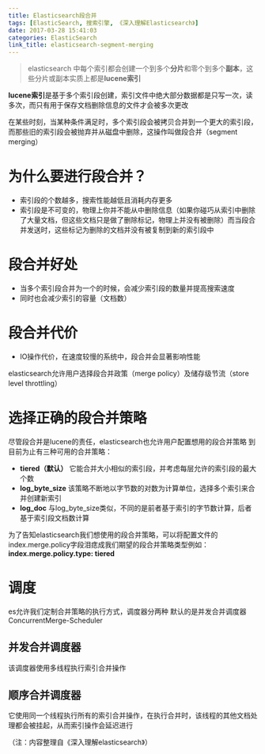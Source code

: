 ```yaml
---
title: Elasticsearch段合并
tags: [ElasticSearch, 搜索引擎, 《深入理解Elasticsearch》]
date: 2017-03-28 15:41:03
categories: ElasticSearch
link_title: elasticsearch-segment-merging
---
```

> elasticsearch 中每个索引都会创建一个到多个**分片**和零个到多个**副本**，这些分片或副本实质上都是**lucene索引**

<!--more-->

**lucene索引**是基于多个索引段创建，索引文件中绝大部分数据都是只写一次，读多次，而只有用于保存文档删除信息的文件才会被多次更改

在某些时刻，当某种条件满足时，多个索引段会被拷贝合并到一个更大的索引段，而那些旧的索引段会被抛弃并从磁盘中删除，这操作叫做段合并（segment merging）

# 为什么要进行段合并？
- 索引段的个数越多，搜索性能越低且消耗内存更多
- 索引段是不可变的，物理上你并不能从中删除信息（如果你碰巧从索引中删除了大量文档，但这些文档只是做了删除标记，物理上并没有被删除）而当段合并发送时，这些标记为删除的文档并没有被复制到新的索引段中 

# 段合并好处
- 当多个索引段合并为一个的时候，会减少索引段的数量并提高搜索速度
- 同时也会减少索引的容量（文档数）

# 段合并代价
- IO操作代价，在速度较慢的系统中，段合并会显著影响性能

elasticsearch允许用户选择段合并政策（merge policy）及储存级节流（store level throttling）

# 选择正确的段合并策略
尽管段合并是lucene的责任，elasticsearch也允许用户配置想用的段合并策略
到目前为止有三种可用的合并策略：
- **tiered（默认）**
它能合并大小相似的索引段，并考虑每层允许的索引段的最大个数
- **log_byte_size**
该策略不断地以字节数的对数为计算单位，选择多个索引来合并创建新索引
- **log_doc**
与log_byte_size类似，不同的是前者基于索引的字节数计算，后者基于索引段文档数计算

为了告知elasticsearch我们想使用的段合并策略，可以将配置文件的index.merge.policy字段泪痣成我们期望的段合并策略类型例如：**index.merge.policy.type: tiered**
    

# 调度
es允许我们定制合并策略的执行方式，调度器分两种
默认的是并发合并调度器  ConcurrentMerge-Scheduler
## 并发合并调度器
该调度器使用多线程执行索引合并操作
## 顺序合并调度器
它使用同一个线程执行所有的索引合并操作，在执行合并时，该线程的其他文档处理都会被挂起，从而索引操作会延迟进行

（注：内容整理自《深入理解elasticsearch》）

